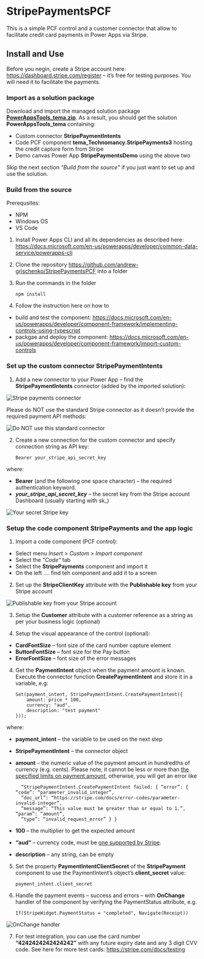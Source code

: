 # StripePaymentsPCF

This is a simple PCF control and a customer connector that allow to facilitate credit card payments in Power Apps via Stripe. 

## Install and Use

Before you negin, create a Stripe account here: https://dashboard.stripe.com/register – it’s free for testing purposes. You will need it to facilitate the payments.

### Import as a solution package

Download and import the managed solution package [**PowerAppsTools_tema.zip**](/andrew-grischenko/StripePaymentsPCF/blob/master/build/PowerAppsTools_tema.zip). As a result, you should get the solution **PowerAppsTools_tema** containing:
* Custom connector **StripePaymentIntents**  
* Code PCF component **tema_Technomancy.StripePayments3** hosting the credit capture form from Stripe
* Demo canvas Power App **StripePaymentsDemo** using the above two

Skip the next section *"Build from the source"* if you just want to set up and use the solution. 

### Build from the source

Prerequsites: 
* NPM 
* Windows OS
* VS Code

1. Install Power Apps CLI and all its dependencies as described here: https://docs.microsoft.com/en-us/powerapps/developer/common-data-service/powerapps-cli 
2. Clone the repository https://github.com/andrew-grischenko/StripePaymentsPCF into a folder
3. Run the commands in the folder 

       npm install 

4. Follow the instruction here on how to

* build and test the component: https://docs.microsoft.com/en-us/powerapps/developer/component-framework/implementing-controls-using-typescript 
* packgae and deploy the component: https://docs.microsoft.com/en-us/powerapps/developer/component-framework/import-custom-controls 


### Set up the custom connector StripePaymentIntents ###

1. Add a new connector to your Power App – find the **StripePaymentIntents** connector (added by the imported solution):

![Stripe payments connector](https://technomancy.com.au/wp-content/uploads/2020/03/Screen-Shot-2020-03-29-at-5.40.28-pm.png)

Please do NOT use the standard Stripe connector as it doesn’t provide the required payment API methods:

![Do NOT use this standard connector](https://technomancy.com.au/wp-content/uploads/2020/03/Screen-Shot-2020-03-29-at-5.40.41-pm.png)

2. Create a new connection for the custom connector and specify connection string as API key:

       Bearer your_stripe_api_secret_key

where:
* **Bearer** (and the following one space character) – the required authentication keyword.
* ***your_stripe_api_secret_key*** – the secret key from the Stripe account Dashboard (usually starting with sk_)

![Your secret Stripe key](https://technomancy.com.au/wp-content/uploads/2020/03/Screen-Shot-2020-03-29-at-5.31.42-pm-1024x179.png)

### Setup the code component StripePayments and the app logic ###

1. Import a code component (PCF control):

* Select menu *Insert > Custom > Import component*
* Select the *"Code"* tab
* Select the **StripePayments** component and import it
* On the left .... find teh component and add it to a screen

2. Set up the **StripeClientKey** attribute with the **Publishable key** from your Stripe account

![Publishable key from your Stripe account](https://technomancy.com.au/wp-content/uploads/2020/03/publishable-1024x182.png)

3. Setup the **Customer** attribute with a customer reference as a string as per your business logic (optional)

4. Setup the visual appearance of the control (optional):

* **CardFontSize** – font size of the card number capture element
* **ButtonFontSize** – font size for the Pay button
* **ErrorFontSize** – font size of the error messages

4. Get the **PaymentIntent** object when the payment amount is known. Execute the connector function **CreatePaymentIntent** and store it in a variable, e.g:

       Set(payment_intent, StripePaymentIntent.CreatePaymentIntent({ 
           amount: price * 100, 
           currency: "aud", 
           description: "test payment"
       }));
   
where:
* **payment_intent** – the variable to be used on the next step
* **StripePaymentIntent** – the connector object
* **amount** – the numeric value of the payment amount in hundredths of currency (e.g. cents). Please note, it cannot be less or more than [the specified limits on payment amount](https://stripe.com/docs/currencies#minimum-and-maximum-charge-amounts), otherwise, you will get an error like 

        “StripePaymentIntent.CreatePaymentIntent failed: { “error”: { “code”: “parameter_invalid_integer”,  
        “doc_url”: “https://stripe.com/docs/error-codes/parameter-invalid-integer”, 
        “message”: “This value must be greater than or equal to 1.”, “param”: “amount”, 
        “type”: “invalid_request_error” } }

* **100** – the multiplier to get the expected amount
* **“aud”** – currency code, must be [one supported by Stripe](https://stripe.com/docs/currencies).
* **description** – any string, can be empty

5. Set the property **PaymentIntentClientSecret** of the **StripePayment** component to use the PaymentIntent’s object’s **client_secret** value:

       payment_intent.client_secret

6. Handle the payment events – success and errors – with **OnChange** handler of the component by verifying the PaymentStatus attribute, e.g.

       If(StripeWidget.PaymentStatus = "completed", Navigate(Receipt)) 
       
![OnChange handler](https://technomancy.com.au/wp-content/uploads/2020/03/app-1024x522.png)

7. For test integration, you can use the card number **“4242424242424242”** with any future expiry date and any 3 digit CVV code. See here for more test cards: https://stripe.com/docs/testing
